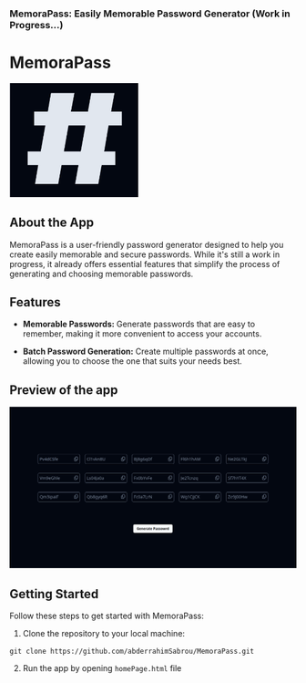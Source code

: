 ### MemoraPass: Easily Memorable Password Generator (Work in Progress...)

# MemoraPass

<img src="./images/memorapass-logo.png" widtd="200px" height="200px">

## About the App

MemoraPass is a user-friendly password generator designed to help you create easily memorable and secure passwords. While it's still a work in progress, it already offers essential features that simplify the process of generating and choosing memorable passwords.

## Features

- **Memorable Passwords:** Generate passwords that are easy to remember, making it more convenient to access your accounts.

- **Batch Password Generation:** Create multiple passwords at once, allowing you to choose the one that suits your needs best.

## Preview of the app

![preview](./images/app.png)

## Getting Started

Follow these steps to get started with MemoraPass:

1. Clone the repository to your local machine:

```shell
git clone https://github.com/abderrahimSabrou/MemoraPass.git

```

2. Run the app by opening `homePage.html` file
